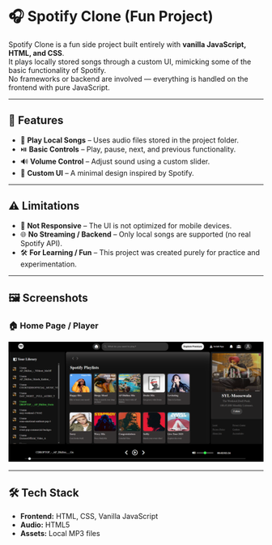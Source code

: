 # 🎧 Spotify Clone (Fun Project)  

Spotify Clone is a fun side project built entirely with **vanilla JavaScript, HTML, and CSS**.  
It plays locally stored songs through a custom UI, mimicking some of the basic functionality of Spotify.  
No frameworks or backend are involved — everything is handled on the frontend with pure JavaScript.  

---

## 🚀 Features  

- 🎵 **Play Local Songs** – Uses audio files stored in the project folder.  
- ⏯️ **Basic Controls** – Play, pause, next, and previous functionality.  
- 🔊 **Volume Control** – Adjust sound using a custom slider.  
- 🎨 **Custom UI** – A minimal design inspired by Spotify.  

---

## ⚠️ Limitations  

- 📱 **Not Responsive** – The UI is not optimized for mobile devices.  
- 🌐 **No Streaming / Backend** – Only local songs are supported (no real Spotify API).  
- 🛠️ **For Learning / Fun** – This project was created purely for practice and experimentation.  

---

## 🖼️ Screenshots  

### 🏠 Home Page / Player  
![Home Page](https://github.com/usamam46-git/Spotify/blob/main/Spotify%20Home.png?raw=true)  


---

## 🛠️ Tech Stack  

- **Frontend:** HTML, CSS, Vanilla JavaScript  
- **Audio:** HTML5
- **Assets:** Local MP3 files 
